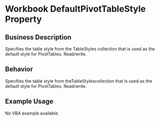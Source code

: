 # Workbook DefaultPivotTableStyle Property

## Business Description
Specifies the table style from the TableStyles collection that is used as the default style for PivotTables. Read/write.

## Behavior
Specifies the table style from theTableStylescollection that is used as the default style for PivotTables. Read/write.

## Example Usage
No VBA example available.